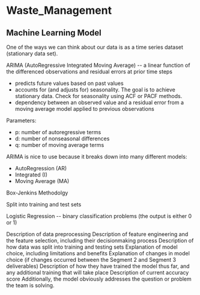 # Waste_Management

## Machine Learning Model

One of the ways we can think about our data is as a time series dataset (stationary data set).

ARIMA (AutoRegressive Integrated Moving Average) -- a linear function of the differenced observations and residual errors at prior time steps
  - predicts future values based on past values
  - accounts for (and adjusts for) seasonality. The goal is to achieve stationary data. Check for seasonality using ACF or PACF methods.
  - dependency between an observed value and a residual error from a moving average model applied to previous observations

Parameters:
  - p: number of autoregressive terms
  - d: number of nonseasonal differences
  - q: number of moving average terms

ARIMA is nice to use because it breaks down into many different models:
  - AutoRegression (AR)
  - Integrated (I)
  - Moving Average (MA)

Box-Jenkins Methodolgy

Split into training and test sets

Logistic Regression -- binary classification problems (the output is either 0 or 1)

Description of data preprocessing
Description of feature engineering and the feature selection, including their decisionmaking process
Description of how data was split into training and testing sets 
Explanation of model choice, including limitations and benefits
Explanation of changes in model choice (if changes occurred between the Segment 2 and Segment 3 deliverables)
Description of how they have trained the model thus far, and any additional training that will take place
Description of current accuracy score
Additionally, the model obviously addresses the question or problem the team is solving.
